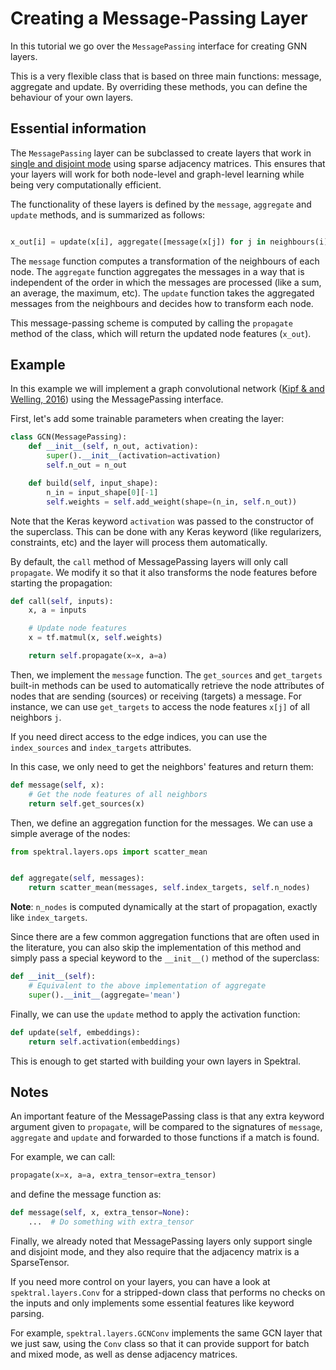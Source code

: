 # Creating a Message-Passing Layer

In this tutorial we go over the `MessagePassing` interface for creating GNN layers. 

This is a very flexible class that is based on three main functions: message, aggregate and update.
By overriding these methods, you can define the behaviour of your own layers. 

## Essential information

The `MessagePassing` layer can be subclassed to create layers that work in [single and disjoint mode](/data-modes) using sparse adjacency matrices. This ensures that your layers will work for both node-level and graph-level learning while being very computationally efficient.

The functionality of these layers is defined by the `message`, `aggregate` and `update` methods, and is summarized as follows: 

```python

x_out[i] = update(x[i], aggregate([message(x[j]) for j in neighbours(i)]))

```

The `message` function computes a transformation of the neighbours of each node. The `aggregate` function aggregates the messages in a way that is independent of the order in which the messages are processed (like a sum, an average, the maximum, etc). The `update` function takes the aggregated messages from the neighbours and decides how to transform each node.

This message-passing scheme is computed by calling the `propagate` method of the class, which will return the updated node features (`x_out`).

## Example

In this example we will implement a graph convolutional network ([Kipf & and Welling, 2016](https://arxiv.org/abs/1609.02907)) using the MessagePassing interface. 

First, let's add some trainable parameters when creating the layer: 

```py
class GCN(MessagePassing):
    def __init__(self, n_out, activation):
        super().__init__(activation=activation)
        self.n_out = n_out

    def build(self, input_shape):
        n_in = input_shape[0][-1]
        self.weights = self.add_weight(shape=(n_in, self.n_out))
```

Note that the Keras keyword `activation` was passed to the constructor of the superclass. This can be done with any Keras keyword (like regularizers, constraints, etc) and the layer will process them automatically. 

By default, the `call` method of MessagePassing layers will only call `propagate`. We modify it so that it also transforms the node features before starting the propagation:

```py
def call(self, inputs):
    x, a = inputs

    # Update node features
    x = tf.matmul(x, self.weights)

    return self.propagate(x=x, a=a)
```

Then, we implement the `message` function.
The `get_sources` and `get_targets` built-in methods can be used to automatically retrieve the node attributes of nodes that are sending (sources) or receiving (targets) a message. 
For instance, we can use `get_targets` to access the node features `x[j]` of all neighbors `j`.

If you need direct access to the edge indices, you can use the `index_sources` and `index_targets` attributes.

In this case, we only need to get the neighbors' features and return them:

```py
def message(self, x):
    # Get the node features of all neighbors
    return self.get_sources(x)
```

Then, we define an aggregation function for the messages. We can use a simple average of the nodes:

```py
from spektral.layers.ops import scatter_mean


def aggregate(self, messages):
    return scatter_mean(messages, self.index_targets, self.n_nodes)
```

**Note**: `n_nodes` is computed dynamically at the start of propagation, exactly like `index_targets`.

Since there are a few common aggregation functions that are often used in the literature, you can also skip the implementation of this method and simply pass a special keyword to the `__init__()` method of the superclass:

```py
def __init__(self):
    # Equivalent to the above implementation of aggregate
    super().__init__(aggregate='mean')
```

Finally, we can use the `update` method to apply the activation function: 

```py
def update(self, embeddings):
    return self.activation(embeddings)
```

This is enough to get started with building your own layers in Spektral. 

## Notes

An important feature of the MessagePassing class is that any extra keyword argument given to `propagate`, will be compared to the signatures of `message`, `aggregate` and `update` and forwarded to those functions if a match is found. 

For example, we can call:

```py
propagate(x=x, a=a, extra_tensor=extra_tensor)
```

and define the message function as: 

```py
def message(self, x, extra_tensor=None):
    ...  # Do something with extra_tensor
```


Finally, we already noted that MessagePassing layers only support single and disjoint mode, and they also require that the adjacency matrix is a SparseTensor. 

If you need more control on your layers, you can have a look at `spektral.layers.Conv` for a stripped-down class that performs no checks on the inputs and only implements some essential features like keyword parsing. 

For example, `spektral.layers.GCNConv` implements the same GCN layer that we just saw, using the `Conv` class so that it can provide support for batch and mixed mode, as well as dense adjacency matrices. 
